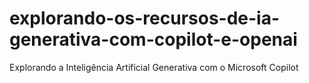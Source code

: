 # explorando-os-recursos-de-ia-generativa-com-copilot-e-openai
 Explorando a Inteligência Artificial Generativa com o Microsoft Copilot
